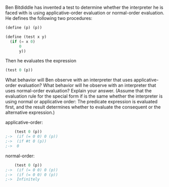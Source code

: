 Ben Bitdiddle has invented a test to determine whether the interpreter he is faced with is using applicative-order evaluation or normal-order evaluation. He defines the following two procedures:

```scheme
(define (p) (p))

(define (test x y)
  (if (= x 0)
      0
      y))
```

Then he evaluates the expression

```scheme
(test 0 (p))
```

What behavior will Ben observe with an interpreter that uses applicative-order evaluation? What behavior will he observe with an interpreter that uses normal-order evaluation? Explain your answer. (Assume that the evaluation rule for the special form if is the same whether the interpreter is using normal or applicative order: The predicate expression is evaluated first, and the result determines whether to evaluate the consequent or the alternative expression.)


applicative-order:

```scheme
    (test 0 (p))
;->  (if (= 0 0) 0 (p))
;->  (if #t 0 (p))
;->  0
```

normal-order:

```scheme
    (test 0 (p))
;->  (if (= 0 0) 0 (p))
;->  (if (= 0 0) 0 (p))
;->  Infinitely
```
